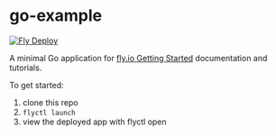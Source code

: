 # go-example

[![Fly Deploy](https://github.com/open-divisoes/go-example/actions/workflows/fly.yml/badge.svg)](https://github.com/open-divisoes/go-example/actions/workflows/fly.yml)

A minimal Go application for [fly.io Getting Started](https://fly.io/docs/getting-started/golang/) documentation and tutorials.

To get started:

1. clone this repo
2. `flyctl launch`
3. view the deployed app with flyctl open
